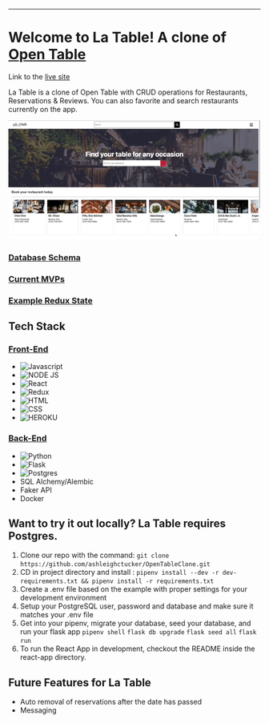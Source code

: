 ***

# Welcome to La Table! A clone of [Open Table](https://www.opentable.com)

Link to the [live site](https://la-table.herokuapp.com/)

La Table is a clone of Open Table with CRUD operations for Restaurants, Reservations & Reviews. You can also favorite and search restaurants currently on the app. 

![Preview](https://github.com/ashleighctucker/OpenTableClone/blob/main/db_schemas/la-table-preview.gif)

### [Database Schema](https://github.com/ashleighctucker/OpenTableClone/wiki/Database-Schema-&-Breakdowns)

### [Current MVPs](https://github.com/ashleighctucker/OpenTableClone/wiki/Feature-List)

### [Example Redux State](https://github.com/ashleighctucker/OpenTableClone/wiki/Redux-State)


## Tech Stack

### [Front-End](https://github.com/ashleighctucker/OpenTableClone/wiki/Frontend-Routes)

* ![Javascript](https://img.shields.io/badge/JavaScript-F7DF1E?style=for-the-badge&logo=javascript&logoColor=black) 
* ![NODE JS](https://img.shields.io/badge/Node.js-43853D?style=for-the-badge&logo=node.js&logoColor=white)
* ![React](https://img.shields.io/badge/React-20232A?style=for-the-badge&logo=react&logoColor=61DAFB)
* ![Redux](https://img.shields.io/badge/Redux-593D88?style=for-the-badge&logo=redux&logoColor=white)
* ![HTML](https://img.shields.io/badge/HTML-239120?style=for-the-badge&logo=html5&logoColor=white)
* ![CSS](https://img.shields.io/badge/CSS-239120?&style=for-the-badge&logo=css3&logoColor=white)
* ![HEROKU](https://img.shields.io/badge/Heroku-430098?style=for-the-badge&logo=heroku&logoColor=white)

### [Back-End](https://github.com/ashleighctucker/OpenTableClone/wiki/API-Backend-Routes)
* ![Python](https://img.shields.io/badge/Python-14354C?style=for-the-badge&logo=python&logoColor=white)
* ![Flask](https://img.shields.io/badge/Flask-000000?style=for-the-badge&logo=flask&logoColor=white)
* ![Postgres](https://img.shields.io/badge/PostgreSQL-316192?style=for-the-badge&logo=postgresql&logoColor=white)
* SQL Alchemy/Alembic
* Faker API
* Docker

## Want to try it out locally? La Table requires Postgres.

1. Clone our repo with the command: `git clone https://github.com/ashleighctucker/OpenTableClone.git`
2. CD in project directory and install : `pipenv install --dev -r dev-requirements.txt && pipenv install -r requirements.txt`
3. Create a .env file based on the example with proper settings for your development environment
4. Setup your PostgreSQL user, password and database and make sure it matches your .env file
5. Get into your pipenv, migrate your database, seed your database, and run your flask app
  `pipenv shell`
  `flask db upgrade`
  `flask seed all`
  `flask run`
6. To run the React App in development, checkout the README inside the react-app directory.


## Future Features for La Table 

* Auto removal of reservations after the date has passed 
* Messaging


